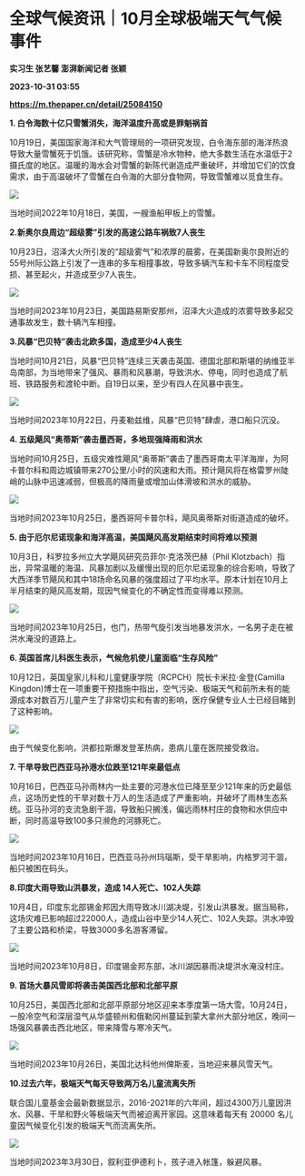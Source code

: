 # 全球气候资讯｜10月全球极端天气气候事件
**实习生 张艺馨 澎湃新闻记者 张颖**

**2023-10-31 03:55**

**https://m.thepaper.cn/detail/25084150**

**1\. 白令海数十亿只雪蟹消失，海洋温度升高或是罪魁祸首**

10月19日，美国国家海洋和大气管理局的一项研究发现，白令海东部的海洋热浪导致大量雪蟹死于饥饿。该研究称，雪蟹是冷水物种，绝大多数生活在水温低于2摄氏度的地区。温暖的海水会对雪蟹的新陈代谢造成严重破坏，并增加它们的饮食需求，由于高温破坏了雪蟹在白令海的大部分食物网，导致雪蟹难以觅食生存。

![](https://imagecloud.thepaper.cn/thepaper/image/275/895/443.jpg)

当地时间2022年10月18日，美国，一艘渔船甲板上的雪蟹。

**2.新奥尔良周边“超级雾”引发的高速公路车祸致7人丧生**

10月23日，沼泽大火所引发的“超级雾气”和浓厚的晨雾，在美国新奥尔良附近的55号州际公路上引发了一连串的多车相撞事故，导致多辆汽车和卡车不同程度受损、甚至起火，并造成至少7人丧生。

![](https://imagecloud.thepaper.cn/thepaper/image/275/909/250.jpg)

当地时间2023年10月23日，美国路易斯安那州，沼泽大火造成的浓雾导致多起交通事故发生，数十辆汽车相撞。

**3.风暴“巴贝特”袭击北欧多国，造成至少4人丧生**

当地时间10月21日，风暴“巴贝特”连续三天袭击英国、德国北部和斯堪的纳维亚半岛南部，为当地带来了强风、暴雨和风暴潮，导致洪水、停电，同时也造成了航班、铁路服务和渡轮中断。自19日以来，至少有四人在风暴中丧生。

![](https://imagecloud.thepaper.cn/thepaper/image/275/895/527.jpg)

当地时间2023年10月22日，丹麦勒兹维，风暴“巴贝特”肆虐，港口船只沉没。

**4\. 五级飓风“奥蒂斯”袭击墨西哥，多地现强降雨和洪水**

当地时间10月25日，五级灾难性飓风“奥蒂斯”袭击了墨西哥南太平洋海岸，为阿卡普尔科和周边城镇带来270公里/小时的风速和大雨。预计飓风将在格雷罗州陡峭的山脉中迅速减弱，但极高的降雨量或增加山体滑坡和洪水的威胁。

![](https://imagecloud.thepaper.cn/thepaper/image/275/895/584.jpg)

当地时间2023年10月25日，墨西哥阿卡普尔科，飓风奥蒂斯对街道造成的破坏。

**5\. 由于厄尔尼诺现象和海洋高温，美国飓风高发期结束时间将难以预测**

10月3日，科罗拉多州立大学飓风研究员菲尔·克洛茨巴赫（Phil Klotzbach）指出，异常温暖的海温、风暴加剧以及缓慢出现的厄尔尼诺现象的综合影响，导致了大西洋季节飓风和其中18场命名风暴的强度超过了平均水平。原本计划在10月上半月结束的飓风高发期，现因气候变化的不确定性而变得难以预测。

![](https://imagecloud.thepaper.cn/thepaper/image/275/895/636.jpg)

当地时间2023年10月25日，也门，热带气旋引发当地暴发洪水，一名男子走在被洪水淹没的道路上。

**6\. 英国首席儿科医生表示，气候危机使儿童面临“生存风险”**

10月12日，英国皇家儿科和儿童健康学院（RCPCH）院长卡米拉·金登(Camilla Kingdon)博士在一项重要干预措施中指出，空气污染、极端天气和前所未有的能源成本对数百万儿童产生了非常切实和有害的影响，医疗保健专业人士已经目睹到了这种影响。

![](https://imagecloud.thepaper.cn/thepaper/image/275/896/36.jpg)

由于气候变化影响，洪都拉斯爆发登革热病，患病儿童在医院接受救治。

**7\. 干旱导致巴西亚马孙港水位跌至121年来最低点**

10月16日，巴西亚马孙雨林内一处主要的河港水位已降至至少121年来的历史最低点，这场历史性的干旱对数十万人的生活造成了严重影响，并破坏了雨林生态系统。亚马孙河的支流急剧干涸，导致船只搁浅，偏远雨林村庄的食物和水供应中断，同时高温导致100多只濒危的河豚死亡。

![](https://imagecloud.thepaper.cn/thepaper/image/276/119/895.jpg)

当地时间2023年10月16日，巴西亚马孙州玛瑙斯，受干旱影响，内格罗河干涸，船只被困在码头。

**8.印度大雨导致山洪暴发，造成 14人死亡、102人失踪**

10月4日，印度东北部锡金邦因大雨导致冰川湖决堤，引发山洪暴发。据当局称，这场灾难已影响超过22000人，造成山谷中至少14人死亡、102人失踪。洪水冲毁了主要公路和桥梁，导致3000多名游客滞留。

![](https://imagecloud.thepaper.cn/thepaper/image/275/895/900.jpg)

当地时间2023年10月8日，印度锡金邦东部，冰川湖因暴雨决堤洪水淹没村庄。

**9\. 首场大暴风雪即将袭击美国西北部和北部平原**

10月25日，美国西北部和北部平原部分地区迎来本季度第一场大雪。10月24日，一股冷空气和深层湿气从华盛顿州和俄勒冈州蔓延到蒙大拿州大部分地区，晚间一场强风暴袭击西北地区，带来降雪与寒冷天气。

![](https://imagecloud.thepaper.cn/thepaper/image/275/897/158.jpg)

当地时间2023年10月26日，美国北达科他州俾斯麦，当地迎来暴风雪天气。

**10.过去六年，极端天气每天导致两万名儿童流离失所**

联合国儿童基金会最新数据显示，2016-2021年的六年间，超过4300万儿童因洪水、风暴、干旱和野火等极端天气而被迫离开家园。这意味着每天有 20000 名儿童因气候变化引发的极端天气而流离失所。

![](https://imagecloud.thepaper.cn/thepaper/image/275/895/751.jpg)

当地时间2023年3月30日，叙利亚伊德利卜，孩子进入帐篷，躲避风暴。